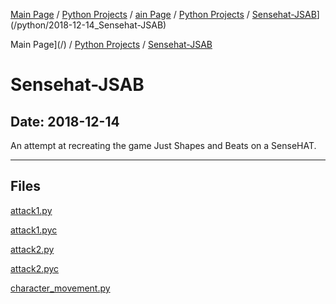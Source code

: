 [Main Page](/) / [Python Projects](/python) / [ain Page](/) / [Python Projects](/python) / [Sensehat-JSAB](/python/2018-12-14_Sensehat-JSAB)](/python/2018-12-14_Sensehat-JSAB)

Main Page](/) / [Python Projects](/python) / [Sensehat-JSAB](/python/2018-12-14_Sensehat-JSAB)

# Sensehat-JSAB

## Date: 2018-12-14

An attempt at recreating the game Just Shapes and Beats on a SenseHAT.

-----

## Files

[attack1.py](attack1.py)

[attack1.pyc](attack1.pyc)

[attack2.py](attack2.py)

[attack2.pyc](attack2.pyc)

[character_movement.py](character_movement.py)